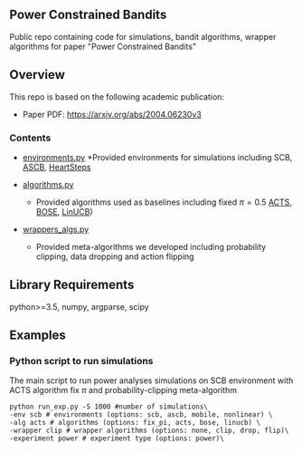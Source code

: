 ## Power Constrained Bandits

Public repo containing code for simulations, bandit algorithms, wrapper algorithms for paper "Power Constrained Bandits"

## Overview

This repo is based on the following academic publication:


* Paper PDF: https://arxiv.org/abs/2004.06230v3

### Contents

* [environments.py](https://github.com/dtak/power-constrained-bandits-public/blob/main/environments.py)
    *Provided environments for simulations including SCB, [ASCB](https://arxiv.org/abs/1803.04204), [HeartSteps](https://www.ncbi.nlm.nih.gov/pmc/articles/PMC4848174/)
  
* [algorithms.py](https://github.com/dtak/power-constrained-bandits-public/blob/main/algorithms.py)
    * Provided algorithms used as baselines including fixed $\pi=0.5$ [ACTS](https://arxiv.org/abs/1711.03596), [BOSE](https://arxiv.org/abs/1803.04204), [LinUCB](https://papers.nips.cc/paper/2011/hash/e1d5be1c7f2f456670de3d53c7b54f4a-Abstract.html))
 
* [wrappers_algs.py](https://github.com/dtak/power-constrained-bandits-public/blob/main/wrapper_algs.py)
    * Provided meta-algorithms we developed including probability clipping, data dropping and action flipping

## Library Requirements
python>=3.5, numpy, argparse, scipy

## Examples

### Python script to run simulations
The main script to run power analyses simulations on SCB environment with ACTS algorithm fix $\pi$ and probability-clipping meta-algorithm
```
python run_exp.py -S 1000 #number of simulations\
-env scb # environments (options: scb, ascb, mobile, nonlinear) \
-alg acts # algorithms (options: fix_pi, acts, bose, linucb) \
-wrapper clip # wrapper algorithms (options: none, clip, drop, flip)\
-experiment power # experiment type (options: power)\
```




